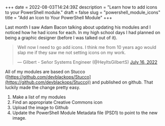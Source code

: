 +++
date = 2022-08-03T14:24:39Z
description = "Learn how to add icons to your PowerShell module."
draft = false
slug = "powershell_module_icons"
title = "Add an Icon to Your PowerShell Module"
+++


Last month I saw Adam Bacon talking about updating his modules and I noticed how he had icons for each. In my high school days I had planned on being a graphic designer (before I was talked out of it).

<blockquote class="twitter-tweet"><p lang="en" dir="ltr">Well now I need to go add icons. I think me from 10 years ago would slap me if they saw me not setting icons on my work.</p>&mdash; Gilbert - Señor Systems Engineer (@HeyItsGilbertS) <a href="https://twitter.com/HeyItsGilbertS/status/1548335479799435267?ref_src=twsrc%5Etfw">July 16, 2022</a></blockquote>
<script async src="https://platform.twitter.com/widgets.js" charset="utf-8"></script>

All of my modules are based on Stucco ([https://github.com/devblackops/Stucco](https://github.com/devblackops/Stucco)) and published on github. That luckily made the change pretty easy.

1. Make a list of my modules
2. Find an appropriate Creative Commons icon
3. Upload the image to Github
4. Update the PowerShell Module Metadata file (PSD1) to point to the new image.
